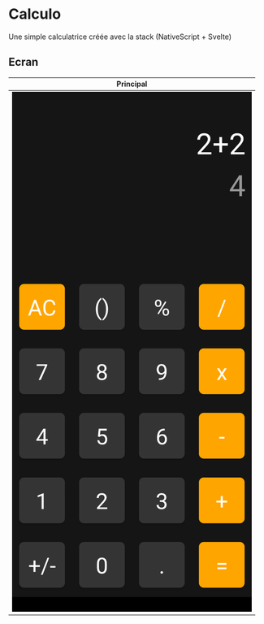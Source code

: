 # Calculo
Une simple calculatrice créée avec la stack (NativeScript + Svelte)

## Ecran
|Principal|
|:---:|
|<img src="./rdfiles/screen.png" width="100%" />|